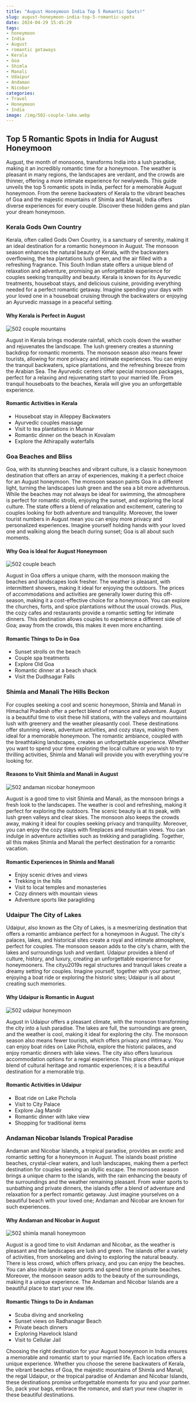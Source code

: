 ```yaml
---
title: "August Honeymoon India Top 5 Romantic Spots!"
slug: august-honeymoon-india-top-5-romantic-spots
date: 2024-04-29 15:45:29
tags:
- honeymoon
- India
- August
- romantic getaways
- Kerala
- Goa
- Shimla
- Manali
- Udaipur
- Andaman
- Nicobar
categories:
- Travel
- Honeymoon
- India
image: /img/502-couple-lake.webp 
---
```

## Top 5 Romantic Spots in India for August Honeymoon

August, the month of monsoons, transforms India into a lush paradise, making it an incredibly romantic time for a honeymoon. The weather is pleasant in many regions, the landscapes are verdant, and the crowds are thinner, offering a more intimate experience for newlyweds. This guide unveils the top 5 romantic spots in India, perfect for a memorable August honeymoon. From the serene backwaters of Kerala to the vibrant beaches of Goa and the majestic mountains of Shimla and Manali, India offers diverse experiences for every couple. Discover these hidden gems and plan your dream honeymoon.

### Kerala Gods Own Country

Kerala, often called Gods Own Country, is a sanctuary of serenity, making it an ideal destination for a romantic honeymoon in August. The monsoon season enhances the natural beauty of Kerala, with the backwaters overflowing, the tea plantations lush green, and the air filled with a refreshing fragrance. This South Indian state offers a unique blend of relaxation and adventure, promising an unforgettable experience for couples seeking tranquility and beauty. Kerala is known for its Ayurvedic treatments, houseboat stays, and delicious cuisine, providing everything needed for a perfect romantic getaway. Imagine spending your days with your loved one in a houseboat cruising through the backwaters or enjoying an Ayurvedic massage in a peaceful setting.

#### Why Kerala is Perfect in August

![502 couple mountains](/img/502-couple-mountains.webp)

August in Kerala brings moderate rainfall, which cools down the weather and rejuvenates the landscape. The lush greenery creates a stunning backdrop for romantic moments. The monsoon season also means fewer tourists, allowing for more privacy and intimate experiences. You can enjoy the tranquil backwaters, spice plantations, and the refreshing breeze from the Arabian Sea. The Ayurvedic centers offer special monsoon packages, perfect for a relaxing and rejuvenating start to your married life. From tranquil houseboats to the beaches, Kerala will give you an unforgettable experience.

#### Romantic Activities in Kerala

- Houseboat stay in Alleppey Backwaters
- Ayurvedic couples massage
- Visit to tea plantations in Munnar
- Romantic dinner on the beach in Kovalam
- Explore the Athirapally waterfalls

### Goa Beaches and Bliss

Goa, with its stunning beaches and vibrant culture, is a classic honeymoon destination that offers an array of experiences, making it a perfect choice for an August honeymoon. The monsoon season paints Goa in a different light, turning the landscapes lush green and the sea a bit more adventurous. While the beaches may not always be ideal for swimming, the atmosphere is perfect for romantic strolls, enjoying the sunset, and exploring the local culture. The state offers a blend of relaxation and excitement, catering to couples looking for both adventure and tranquility. Moreover, the lower tourist numbers in August mean you can enjoy more privacy and personalized experiences. Imagine yourself holding hands with your loved one and walking along the beach during sunset; Goa is all about such moments.

#### Why Goa is Ideal for August Honeymoon

![502 couple beach](/img/502-couple-beach.webp)

August in Goa offers a unique charm, with the monsoon making the beaches and landscapes look fresher. The weather is pleasant, with intermittent showers, making it ideal for enjoying the outdoors. The prices of accommodations and activities are generally lower during this off-season, making it a cost-effective choice for a honeymoon. You can explore the churches, forts, and spice plantations without the usual crowds. Plus, the cozy cafes and restaurants provide a romantic setting for intimate dinners. This destination allows couples to experience a different side of Goa; away from the crowds, this makes it even more enchanting.

#### Romantic Things to Do in Goa

- Sunset strolls on the beach
- Couple spa treatments
- Explore Old Goa
- Romantic dinner at a beach shack
- Visit the Dudhsagar Falls

### Shimla and Manali The Hills Beckon

For couples seeking a cool and scenic honeymoon, Shimla and Manali in Himachal Pradesh offer a perfect blend of romance and adventure. August is a beautiful time to visit these hill stations, with the valleys and mountains lush with greenery and the weather pleasantly cool. These destinations offer stunning views, adventure activities, and cozy stays, making them ideal for a memorable honeymoon. The romantic ambiance, coupled with the breathtaking landscapes, creates an unforgettable experience. Whether you want to spend your time exploring the local culture or you wish to try thrilling activities, Shimla and Manali will provide you with everything you're looking for.

#### Reasons to Visit Shimla and Manali in August

![502 andaman nicobar honeymoon](/img/502-andaman-nicobar-honeymoon.webp)

August is a good time to visit Shimla and Manali, as the monsoon brings a fresh look to the landscapes. The weather is cool and refreshing, making it perfect for exploring the outdoors. The scenic beauty is at its peak, with lush green valleys and clear skies. The monsoon also keeps the crowds away, making it ideal for couples seeking privacy and tranquility. Moreover, you can enjoy the cozy stays with fireplaces and mountain views. You can indulge in adventure activities such as trekking and paragliding. Together, all this makes Shimla and Manali the perfect destination for a romantic vacation.

#### Romantic Experiences in Shimla and Manali

- Enjoy scenic drives and views
- Trekking in the hills
- Visit to local temples and monasteries
- Cozy dinners with mountain views
- Adventure sports like paragliding

### Udaipur The City of Lakes

Udaipur, also known as the City of Lakes, is a mesmerizing destination that offers a romantic ambiance perfect for a honeymoon in August. The city's palaces, lakes, and historical sites create a royal and intimate atmosphere, perfect for couples. The monsoon season adds to the city's charm, with the lakes and surroundings lush and verdant. Udaipur provides a blend of culture, history, and luxury, creating an unforgettable experience for honeymooners. The cityu2019s regal structures and tranquil lakes create a dreamy setting for couples. Imagine yourself, together with your partner, enjoying a boat ride or exploring the historic sites; Udaipur is all about creating such memories.

#### Why Udaipur is Romantic in August

![502 udaipur honeymoon](/img/502-udaipur-honeymoon.webp)

August in Udaipur offers a pleasant climate, with the monsoon transforming the city into a lush paradise. The lakes are full, the surroundings are green, and the weather is cool, making it ideal for exploring the city. The monsoon season also means fewer tourists, which offers privacy and intimacy. You can enjoy boat rides on Lake Pichola, explore the historic palaces, and enjoy romantic dinners with lake views. The city also offers luxurious accommodation options for a regal experience. This place offers a unique blend of cultural heritage and romantic experiences; it is a beautiful destination for a memorable trip.

#### Romantic Activities in Udaipur

- Boat ride on Lake Pichola
- Visit to City Palace
- Explore Jag Mandir
- Romantic dinner with lake view
- Shopping for traditional items

### Andaman Nicobar Islands Tropical Paradise

Andaman and Nicobar Islands, a tropical paradise, provides an exotic and romantic setting for a honeymoon in August. The islands boast pristine beaches, crystal-clear waters, and lush landscapes, making them a perfect destination for couples seeking an idyllic escape. The monsoon season brings a unique charm to the islands, with the rain enhancing the beauty of the surroundings and the weather remaining pleasant. From water sports to sunbathing and private dinners, the islands offer a blend of adventure and relaxation for a perfect romantic getaway. Just imagine yourselves on a beautiful beach with your loved one; Andaman and Nicobar are known for such experiences.

#### Why Andaman and Nicobar in August

![502 shimla manali honeymoon](/img/502-shimla-manali-honeymoon.webp)

August is a good time to visit Andaman and Nicobar, as the weather is pleasant and the landscapes are lush and green. The islands offer a variety of activities, from snorkeling and diving to exploring the natural beauty. There is less crowd, which offers privacy, and you can enjoy the beaches. You can also indulge in water sports and spend time on private beaches. Moreover, the monsoon season adds to the beauty of the surroundings, making it a unique experience. The Andaman and Nicobar Islands are a beautiful place to start your new life.

#### Romantic Things to Do in Andaman

- Scuba diving and snorkeling
- Sunset views on Radhanagar Beach
- Private beach dinners
- Exploring Havelock Island
- Visit to Cellular Jail

Choosing the right destination for your August honeymoon in India ensures a memorable and romantic start to your married life. Each location offers a unique experience. Whether you choose the serene backwaters of Kerala, the vibrant beaches of Goa, the majestic mountains of Shimla and Manali, the regal Udaipur, or the tropical paradise of Andaman and Nicobar Islands, these destinations promise unforgettable moments for you and your partner. So, pack your bags, embrace the romance, and start your new chapter in these beautiful destinations. 

